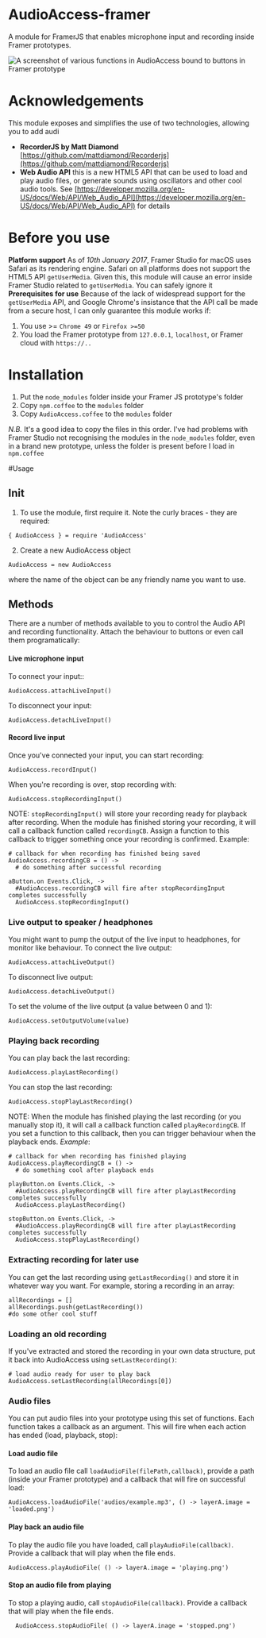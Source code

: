 # AudioAccess-framer
A module for FramerJS that enables microphone input and recording inside Framer prototypes.

![A screenshot of various functions in AudioAccess bound to buttons in Framer prototype](AudioAccess_framer.png)

# Acknowledgements
This module exposes and simplifies the use of two technologies, allowing you to add audi
- __RecorderJS by Matt Diamond__ [https://github.com/mattdiamond/Recorderjs](https://github.com/mattdiamond/Recorderjs)
- __Web Audio API__ this is a new HTML5 API that can be used to load and play audio files, or generate sounds using oscillators and other cool audio tools. See [https://developer.mozilla.org/en-US/docs/Web/API/Web_Audio_API](https://developer.mozilla.org/en-US/docs/Web/API/Web_Audio_API) for details

# Before you use
__Platform support__
As of _10th January 2017_, Framer Studio for macOS uses Safari as its rendering engine. Safari on all platforms does not support the HTML5 API ``getUserMedia``. Given this, this module will cause an error inside Framer Studio related to ``getUserMedia``. You can safely ignore it
__Prerequisites for use__
Because of the lack of widespread support for the ``getUserMedia`` API, and Google Chrome's insistance that the API call be made from a secure host, I can only guarantee this module works if:

1. You use >= ``Chrome 49`` or ``Firefox >=50``
2. You load the Framer prototype from ``127.0.0.1``, ``localhost``, or Framer cloud with ``https://..``

# Installation
1. Put the ``node_modules`` folder inside your Framer JS prototype's folder
2. Copy ``npm.coffee`` to the ``modules`` folder
3. Copy ``AudioAccess.coffee`` to the ``modules`` folder

_N.B._ It's a good idea to copy the files in this order. I've had problems with Framer Studio not recognising the modules in the ``node_modules`` folder, even in a brand new prototype, unless the folder is present before I load in ``npm.coffee``

#Usage
## Init
1. To use the module, first require it. Note the curly braces - they are required:
```
{ AudioAccess } = require 'AudioAccess'
```
2. Create a new AudioAccess object
```
AudioAccess = new AudioAccess
```
where the name of the object can be any friendly name you want to use.

## Methods
There are a number of methods available to you to control the Audio API and recording functionality. Attach the behaviour to buttons or even call them programatically:

#### Live microphone input
To connect your input::
```
AudioAccess.attachLiveInput()
```
To disconnect your input:
```
AudioAccess.detachLiveInput()
```
#### Record live input
Once you've connected your input, you can start recording:
```
AudioAccess.recordInput()
```
When you're recording is over, stop recording with: 
```
AudioAccess.stopRecordingInput()
```
NOTE: ``stopRecordingInput()`` will store your recording ready for playback after recording. When the module has finished storing your recording, it will call a callback function called ``recordingCB``. Assign a function to this callback to trigger something once your recording is confirmed. Example: 
```
# callback for when recording has finished being saved
AudioAccess.recordingCB = () ->
  # do something after successful recording

aButton.on Events.Click, ->
  #AudioAccess.recordingCB will fire after stopRecordingInput completes successfully
  AudioAccess.stopRecordingInput()
```

### Live output to speaker / headphones
You might want to pump the output of the live input to headphones, for monitor like behaviour. To connect the live output:
```
AudioAccess.attachLiveOutput()
```
To disconnect live output:
```
AudioAccess.detachLiveOutput()
```
To set the volume of the live output (a value between 0 and 1):
```
AudioAccess.setOutputVolume(value)
```

### Playing back recording
You can play back the last recording:
```
AudioAccess.playLastRecording()
```
You can stop the last recording:
```
AudioAccess.stopPlayLastRecording()
```
NOTE: When the module has finished playing the last recording (or you manually stop it), it will call a callback function called ``playRecordingCB``. If you set a function to this callback, then you can trigger behaviour when the playback ends. *Example*:
```
# callback for when recording has finished playing
AudioAccess.playRecordingCB = () ->
  # do something cool after playback ends

playButton.on Events.Click, ->
  #AudioAccess.playRecordingCB will fire after playLastRecording completes successfully
  AudioAccess.playLastRecording()

stopButton.on Events.Click, ->
  #AudioAccess.playRecordingCB will fire after playLastRecording completes successfully
  AudioAccess.stopPlayLastRecording()
```

### Extracting recording for later use
You can get the last recording using ``getLastRecording()`` and store it in whatever way you want. For example, storing a recording in an array:
```
allRecordings = []
allRecordings.push(getLastRecording())
#do some other cool stuff
```

### Loading an old recording
If you've extracted and stored the recording in your own data structure, put it back into AudioAccess using ``setLastRecording()``:
```
# load audio ready for user to play back
AudioAccess.setLastRecording(allRecordings[0])
```

### Audio files
You can put audio files into your prototype using this set of functions. Each function takes a callback as an argument. This will fire when each action has ended (load, playback, stop):
#### Load audio file
To load an audio file call ``loadAudioFile(filePath,callback)``, provide a path (inside your Framer prototype) and a callback that will fire on successful load:
```
AudioAccess.loadAudioFile('audios/example.mp3', () -> layerA.image = 'loaded.png')
```
#### Play back an audio file
To play the audio file you have loaded, call ``playAudioFile(callback)``. Provide a callback that will play when the file ends.
```
AudioAccess.playAudioFile( () -> layerA.image = 'playing.png')
```
#### Stop an audio file from playing
To stop a playing audio, call ``stopAudioFile(callback)``. Provide a callback that will play when the file ends.
```
  AudioAccess.stopAudioFile( () -> layerA.inage = 'stopped.png')
```
